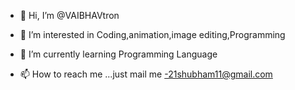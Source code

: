 - 👋 Hi, I’m @VAIBHAVtron
- 👀 I’m interested in Coding,animation,image editing,Programming
- 🌱 I’m currently learning Programming Language

- 📫 How to reach me ...just mail me -21shubham11@gmail.com

<!---
VAIBHAVtron/VAIBHAVtron is a ✨ special ✨ repository because its `README.md` (this file) appears on your GitHub profile.
You can click the Preview link to take a look at your changes.
--->
